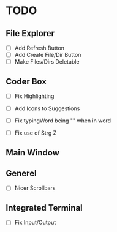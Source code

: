 ﻿# TODO

## File Explorer
- [ ] Add Refresh Button
- [ ] Add Create File/Dir Button
- [ ] Make Files/Dirs Deletable

## Coder Box
- [ ] Fix Highlighting
- [ ] Add Icons to Suggestions
- [ ] Fix typingWord being "" when in word
- [ ] Fix use of Strg Z
 

## Main Window

## Generel
- [ ] Nicer Scrollbars

## Integrated Terminal
- [ ] Fix Input/Output
